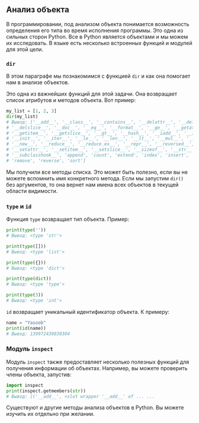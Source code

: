 ## Анализ объекта

В программировании, под анализом объекта понимается возможность определения его
типа во время исполнения программы. Это одна из сильных сторон Python.
Все в Python является объектами и мы можем их исследовать. В языке есть
несколько встроенных функций и модулей для этой цели.

### `dir`

В этом параграфе мы познакомимся с функцией `dir` и как она помогает нам в
анализе объектов.

Это одна из важнейших функций для этой задачи. Она возвращает список атрибутов
и методов объекта. Вот пример:

```python
my_list = [1, 2, 3]
dir(my_list)
# Вывод: ['__add__', '__class__', '__contains__', '__delattr__', '__delitem__',
# '__delslice__', '__doc__', '__eq__', '__format__', '__ge__', '__getattribute__',
# '__getitem__', '__getslice__', '__gt__', '__hash__', '__iadd__', '__imul__',
# '__init__', '__iter__', '__le__', '__len__', '__lt__', '__mul__', '__ne__',
# '__new__', '__reduce__', '__reduce_ex__', '__repr__', '__reversed__', '__rmul__',
# '__setattr__', '__setitem__', '__setslice__', '__sizeof__', '__str__',
# '__subclasshook__', 'append', 'count', 'extend', 'index', 'insert', 'pop',
# 'remove', 'reverse', 'sort']
```

Мы получили все методы списка. Это может быть полезно, если вы не
можете вспомнить имя конкретного метода. Если мы запустим `dir()` без
аргументов, то она вернет нам имена всех объектов в текущей области видимости.

### `type` и `id`

Функция `type` возвращает тип объекта. Пример:

```python
print(type(''))
# Вывод: <type 'str'>

print(type([]))
# Вывод: <type 'list'>

print(type({}))
# Вывод: <type 'dict'>

print(type(dict))
# Вывод: <type 'type'>

print(type(3))
# Вывод: <type 'int'>
```

`id` возвращает уникальный идентификатор объекта. К примеру:

```python
name = "Yasoob"
print(id(name))
# Вывод: 139972439030304
```

### Модуль `inspect`

Модуль `inspect` также предоставляет несколько полезных функций для получения
информации об объектах. Например, вы можете проверить члены объекта, запустив:

```python
import inspect
print(inspect.getmembers(str))
# Вывод: [('__add__', <slot wrapper '__add__' of ... ...
```

Существуют и другие методы анализа объектов в Python. Вы можете изучить их
отдельно при желании.
